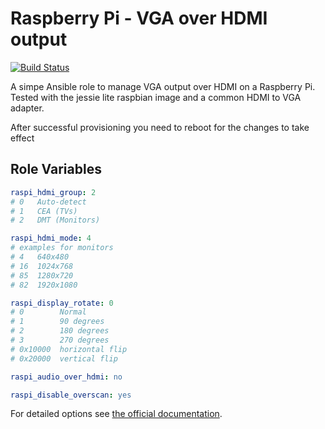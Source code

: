 # Raspberry Pi - VGA over HDMI output

[![Build Status](https://travis-ci.org/morbidick/ansible-role-raspberry-hdmi2vga.svg?branch=master)](https://travis-ci.org/morbidick/ansible-role-raspberry-hdmi2vga)

A simpe Ansible role to manage VGA output over HDMI on a Raspberry Pi. Tested with the jessie lite raspbian image and a common HDMI to VGA adapter.

After successful provisioning you need to reboot for the changes to take effect

## Role Variables

```` yaml
raspi_hdmi_group: 2
# 0   Auto-detect
# 1   CEA (TVs)
# 2   DMT (Monitors)

raspi_hdmi_mode: 4
# examples for monitors
# 4   640x480
# 16  1024x768
# 85  1280x720
# 82  1920x1080

raspi_display_rotate: 0
# 0        Normal
# 1        90 degrees
# 2        180 degrees
# 3        270 degrees
# 0x10000  horizontal flip
# 0x20000  vertical flip

raspi_audio_over_hdmi: no

raspi_disable_overscan: yes
````

For detailed options see [the official documentation](https://www.raspberrypi.org/documentation/configuration/config-txt.md).
